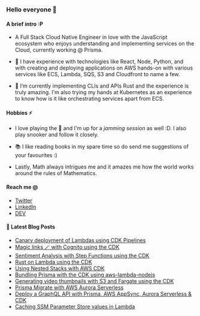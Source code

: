 ### Hello everyone 👋

#### A brief intro :P

- A Full Stack Cloud Native Engineer in love with the JavaScript ecosystem who enjoys understanding and implementing services on the Cloud, currently working @ Prisma.

- 🔭 I have experience with technologies like React, Node, Python, and with creating and deploying applications on AWS hands-on with various services like ECS, Lambda, SQS, S3 and Cloudfront to name a few.

- 🌱 I’m currently implementing CLIs and APIs Rust and the experience is truly amazing. I'm also trying my hands at Kubernetes as an experience to know how is it like orchestrating services apart from ECS.

#### Hobbies ⚡

- I love playing the 🎸 and I'm up for a _jamming session_ as well :D. I also play snooker and follow it closely.

- 📚 I like reading books in my spare time so do send me suggestions of your favourites :)

- Lastly, Math always intrigues me and it amazes me how the world works around the rules of Mathematics.

#### Reach me @

- [Twitter](https://twitter.com/ryands1701)
- [LinkedIn](https://www.linkedin.com/in/ryan-dsouza-880522125/)
- [DEV](https://dev.to/ryands17)


#### 📕 Latest Blog Posts

<!-- BLOG-POST-LIST:START -->
- [Canary deployment of Lambdas using CDK Pipelines](https://dev.to/ryands17/canary-deployment-of-lambdas-using-cdk-pipelines-1l0b)
- [Magic links 🪄 with Cognito using the CDK](https://dev.to/ryands17/magic-links-with-cognito-using-the-cdk-24a9)
- [Sentiment Analysis with Step Functions using the CDK](https://dev.to/ryands17/sentiment-analysis-with-step-functions-using-the-cdk-4n1h)
- [Rust on Lambda using the CDK](https://dev.to/ryands17/rust-on-lambda-using-the-cdk-3ccm)
- [Using Nested Stacks with AWS CDK](https://dev.to/ryands17/using-nested-stacks-with-aws-cdk-4akc)
- [Bundling Prisma with the CDK using aws-lambda-nodejs](https://dev.to/prisma/bundling-prisma-with-the-cdk-using-aws-lambda-nodejs-2lkd)
- [Generating video thumbnails with S3 and Fargate using the CDK](https://dev.to/ryands17/generating-video-thumbnails-with-s3-and-fargate-using-the-cdk-35il)
- [Prisma Migrate with AWS Aurora Serverless](https://dev.to/prisma/prisma-migrate-with-aws-aurora-serverless-53g7)
- [Deploy a GraphQL API with Prisma, AWS AppSync, Aurora Serverless &amp; CDK](https://dev.to/prisma/deploy-a-graphql-api-with-prisma-aws-appsync-aurora-serverless-cdk-ln4)
- [Caching SSM Parameter Store values in Lambda](https://dev.to/ryands17/caching-ssm-parameter-store-values-in-lambda-5eac)
<!-- BLOG-POST-LIST:END -->
